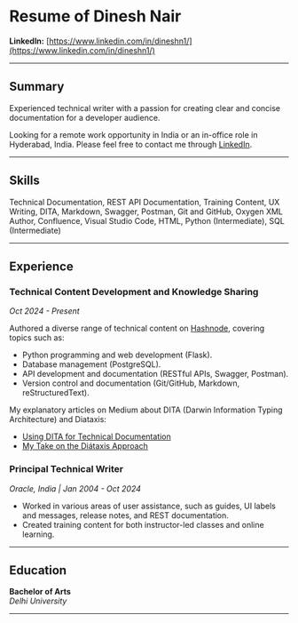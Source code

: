 # Resume of Dinesh Nair

**LinkedIn:** [https://www.linkedin.com/in/dineshn1/](https://www.linkedin.com/in/dineshn1/)  

---

## Summary

Experienced technical writer with a passion for creating clear and concise documentation for a developer audience.

Looking for a remote work opportunity in India or an in-office role in Hyderabad, India. Please feel free to contact me through [LinkedIn](https://www.linkedin.com/in/dineshn1/).

---

## Skills
Technical Documentation, REST API Documentation, Training Content, UX Writing, DITA, Markdown, Swagger, Postman, Git and GitHub, Oxygen XML Author, Confluence, Visual Studio Code, HTML, Python (Intermediate), SQL (Intermediate)

---

## Experience

### **Technical Content Development and Knowledge Sharing**
*Oct 2024 - Present*

Authored a diverse range of technical content on [Hashnode](https://techdineshwrites.hashnode.dev), covering topics such as:

- Python programming and web development (Flask).
- Database management (PostgreSQL).
- API development and documentation (RESTful APIs, Swagger, Postman).
- Version control and documentation (Git/GitHub, Markdown, reStructuredText).

My explanatory articles on Medium about DITA (Darwin Information Typing Architecture) and Diataxis:

- [Using DITA for Technical Documentation](https://medium.com/@techdineshwrites/using-dita-for-technical-documentation-c5c846260a73)
- [My Take on the Diátaxis Approach](https://medium.com/@techdineshwrites/my-take-on-the-diataxis-approach-9400e65e2f5b)

### **Principal Technical Writer**  
*Oracle, India   | Jan 2004 - Oct 2024*

- Worked in various areas of user assistance, such as guides, UI labels and messages, release 
notes, and REST documentation.
- Created training content for both instructor-led classes and online learning.

---

## Education

**Bachelor of Arts**  
*Delhi University*

---
